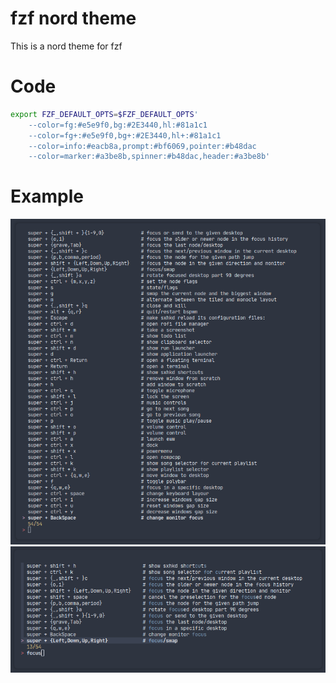 # fzf nord theme

This is a nord theme for fzf

# Code

```bash
export FZF_DEFAULT_OPTS=$FZF_DEFAULT_OPTS'
    --color=fg:#e5e9f0,bg:#2E3440,hl:#81a1c1
    --color=fg+:#e5e9f0,bg+:#2E3440,hl+:#81a1c1
    --color=info:#eacb8a,prompt:#bf6069,pointer:#b48dac
    --color=marker:#a3be8b,spinner:#b48dac,header:#a3be8b'
```

# Example

![fzf](screenshots/preview.png)
![fzf](screenshots/preview_match.png)